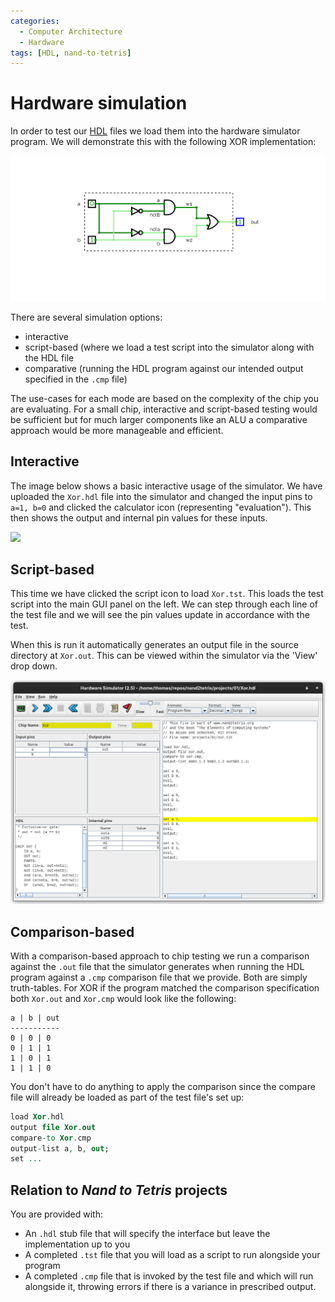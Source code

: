 ```yaml
---
categories:
  - Computer Architecture
  - Hardware
tags: [HDL, nand-to-tetris]
---
```


# Hardware simulation

In order to test our [HDL](/Computer_Architecture/Hardware_Description_Language.md) files we load them into the hardware simulator program. We will demonstrate this with the following XOR implementation:

![](/_img/xor-addition-four.png)

There are several simulation options:

- interactive
- script-based (where we load a test script into the simulator along with the HDL file
- comparative (running the HDL program against our intended output specified in the `.cmp` file)

The use-cases for each mode are based on the complexity of the chip you are evaluating. For a small chip, interactive and script-based testing would be sufficient but for much larger components like an ALU a comparative approach would be more manageable and efficient.

## Interactive

The image below shows a basic interactive usage of the simulator. We have uploaded the `Xor.hdl` file into the simulator and changed the input pins to `a=1, b=0` and clicked the calculator icon (representing "evaluation"). This then shows the output and internal pin values for these inputs.

<img src="/home/thomas/repos/computer_science/_img/hardware-sim-basic.png" >

## Script-based

This time we have clicked the script icon to load `Xor.tst`. This loads the test script into the main GUI panel on the left. We can step through each line of the test file and we will see the pin values update in accordance with the test.

When this is run it automatically generates an output file in the source directory at `Xor.out`. This can be viewed within the simulator via the 'View' drop down.

![](/_img/hd-sim-test.png)

## Comparison-based

With a comparison-based approach to chip testing we run a comparison against the `.out` file that the simulator generates when running the HDL program against a `.cmp` comparison file that we provide. Both are simply truth-tables. For XOR if the program matched the comparison specification both `Xor.out` and `Xor.cmp` would look like the following:

```
a | b | out
-----------
0 | 0 | 0
0 | 1 | 1
1 | 0 | 1
1 | 1 | 0
```

You don't have to do anything to apply the comparison since the compare file will already be loaded as part of the test file's set up:

```vhdl
load Xor.hdl
output file Xor.out
compare-to Xor.cmp
output-list a, b, out;
set ...
```

## Relation to _Nand to Tetris_ projects

You are provided with:

- An `.hdl` stub file that will specify the interface but leave the implementation up to you
- A completed `.tst` file that you will load as a script to run alongside your program
- A completed `.cmp` file that is invoked by the test file and which will run alongside it, throwing errors if there is a variance in prescribed output.
